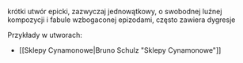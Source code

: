 krótki utwór epicki, zazwyczaj jednowątkowy, o swobodnej luźnej kompozycji i fabule wzbogaconej epizodami, często zawiera dygresje

Przykłady w utworach:
- [[Sklepy Cynamonowe|Bruno Schulz "Sklepy Cynamonowe"]]